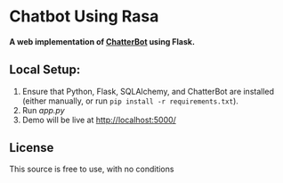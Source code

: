 # Chatbot Using Rasa

#### A web implementation of [ChatterBot](https://github.com/) using Flask.

## Local Setup:
 1. Ensure that Python, Flask, SQLAlchemy, and ChatterBot are installed (either manually, or run `pip install -r requirements.txt`).
 2. Run *app.py*
 3. Demo will be live at [http://localhost:5000/](http://localhost:5000/)


## License
This source is free to use, with no conditions
